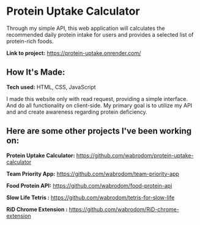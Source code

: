 # Protein Uptake Calculator

Through my simple API, this web application will calculates the recommended daily protein intake for users and provides a selected list of protein-rich foods.

**Link to project:** https://protein-uptake.onrender.com/

## How It's Made:

**Tech used:** HTML, CSS, JavaScript

I made this website only with read request, providing a simple interface. And do all functionality on client-side. My primary goal is to utilize my API and and create awareness regarding protein deficiency.

## Here are some other projects I've been working on:

**Protein Uptake Calculator:**
https://github.com/wabrodom/protein-uptake-calculator

**Team Priority App:** https://github.com/wabrodom/team-priority-app

**Food Protein API:** https://github.com/wabrodom/food-protein-api

**Slow Life Tetris :** https://github.com/wabrodom/tetris-for-slow-life

**RiD Chrome Extension :** https://github.com/wabrodom/RiD-chrome-extension

